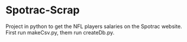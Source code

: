 # Spotrac-Scrap
Project in python to get the NFL players salaries on the Spotrac website.
First run makeCsv.py, them run createDb.py.
